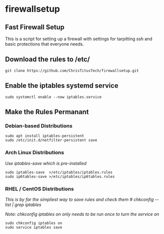 # firewallsetup
## Fast Firewall Setup

This is a script for setting up a firewall with settings for tarpitting ssh and basic protections that everyone needs.

## Download the rules to /etc/
```
git clone https://github.com/ChrisTitusTech/firewallsetup.git
```

## Enable the iptables systemd service
```
sudo systemctl enable --now iptables.service
```

## Make the Rules Permanant
### Debian-based Distributions
```
sudo apt install iptables-persistent
sudo /etc/init.d/netfilter-persistent save
```
### Arch Linux Distributions
*Use iptables-save which is pre-installed*
```
sudo iptables-save  >/etc/iptables/iptables.rules
sudo ip6tables-save >/etc/iptables/ip6tables.rules
```
### RHEL / CentOS Distributions
*This is by far the simpliest way to save rules and check them # chkconfig --list | grep iptables*

*Note: chkconfig iptables on only needs to be run once to turn the service on*
```
sudo chkconfig iptables on
sudo service iptables save
```
